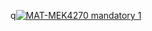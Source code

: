 q[![MAT-MEK4270 mandatory 1](https://github.com/livelstorborg/mandatory1/actions/workflows/main.yml/badge.svg)](https://github.com/livelstorborg/mandatory1/actions/workflows/main.yml)